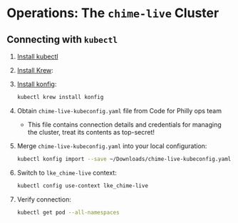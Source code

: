 # Operations: The `chime-live` Cluster

## Connecting with `kubectl`

1. [Install kubectl](https://kubernetes.io/docs/tasks/tools/install-kubectl/)
2. [Install Krew](https://krew.sigs.k8s.io/docs/user-guide/setup/install/):
3. [Install konfig](https://github.com/corneliusweig/konfig#via-krew):

    ```bash
    kubectl krew install konfig
    ```

4. Obtain `chime-live-kubeconfig.yaml` file from Code for Philly ops team
   - This file contains connection details and credentials for managing the cluster, treat its contents as top-secret!
5. Merge `chime-live-kubeconfig.yaml` into your local configuration:

    ```bash
    kubectl konfig import --save ~/Downloads/chime-live-kubeconfig.yaml
    ```

6. Switch to `lke_chime-live` context:

    ```bash
    kubectl config use-context lke_chime-live
    ```

7. Verify connection:

    ```bash
    kubectl get pod --all-namespaces
    ```
